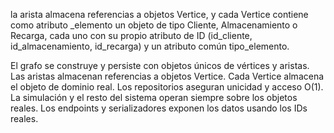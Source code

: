 la arista almacena referencias a objetos Vertice, y cada Vertice contiene como atributo _elemento un objeto de tipo Cliente, Almacenamiento o Recarga, cada uno con su propio atributo de ID (id_cliente, id_almacenamiento, id_recarga) y un atributo común tipo_elemento.

El grafo se construye y persiste con objetos únicos de vértices y aristas.
Las aristas almacenan referencias a objetos Vertice.
Cada Vertice almacena el objeto de dominio real.
Los repositorios aseguran unicidad y acceso O(1).
La simulación y el resto del sistema operan siempre sobre los objetos reales.
Los endpoints y serializadores exponen los datos usando los IDs reales.



